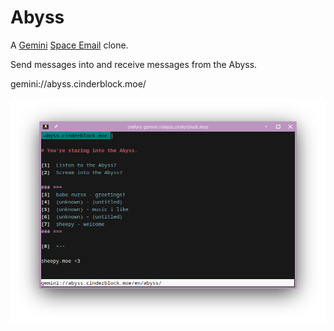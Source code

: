 # Abyss

A [Gemini](https://geminiprotocol.net/) [Space Email](https://space.galaxybuster.net/) clone.

Send messages into and receive messages from the Abyss.

gemini://abyss.cinderblock.moe/

![screenshot](.readme/amfora.png)
